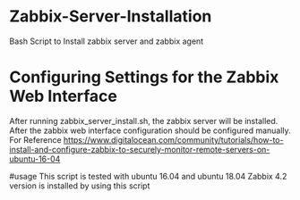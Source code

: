 # Zabbix-Server-Installation
Bash Script to Install zabbix server and zabbix agent

# Configuring Settings for the Zabbix Web Interface
After running zabbix_server_install.sh, the zabbix server will be installed. After the zabbix web interface configuration should be configured manually.
For Reference https://www.digitalocean.com/community/tutorials/how-to-install-and-configure-zabbix-to-securely-monitor-remote-servers-on-ubuntu-16-04

#usage 
This script is tested with ubuntu 16.04 and ubuntu 18.04
Zabbix 4.2 version is installed by using this script
